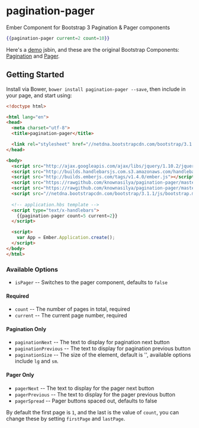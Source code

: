 pagination-pager
================

Ember Component for Bootstrap 3 Pagination &amp; Pager components

```hbs
{{pagination-pager current=2 count=10}}
```

Here's a [demo][1] jsbin, and these are the original Bootstrap Components: [Pagination][2] and [Pager][3].

## Getting Started

Install via Bower, `bower install pagination-pager --save`, then include in your page, and start using:

```html
<!doctype html>

<html lang="en">
<head>
  <meta charset="utf-8">
  <title>pagination-pager</title>

  <link rel="stylesheet" href="//netdna.bootstrapcdn.com/bootstrap/3.1.1/css/bootstrap.min.css">
</head>

<body>
  <script src="http://ajax.googleapis.com/ajax/libs/jquery/1.10.2/jquery.min.js"></script>
  <script src="http://builds.handlebarsjs.com.s3.amazonaws.com/handlebars-v1.3.0.js"></script>
  <script src="http://builds.emberjs.com/tags/v1.4.0/ember.js"></script>
  <script src="https://rawgithub.com/knownasilya/pagination-pager/master/dist/pagination-pager.template.js"></script>
  <script src="https://rawgithub.com/knownasilya/pagination-pager/master/dist/pagination-pager.js"></script>
  <script src="//netdna.bootstrapcdn.com/bootstrap/3.1.1/js/bootstrap.min.js"></script>
  
  <!-- application.hbs template -->
  <script type="text/x-handlebars">
    {{pagination-pager count=5 current=2}}
  </script>

  <script>
    var App = Ember.Application.create();
  </script>
</body>
</html>
```

### Available Options
- `isPager` -- Switches to the pager component, defaults to `false`

#### Required
- `count` -- The number of pages in total, required
- `current` -- The current page number, required

#### Pagination Only
- `paginationNext` -- The text to display for pagination next button
- `paginationPrevious` -- The text to display for pagination previous button
- `paginationSize` -- The size of the element, default is '', available options include `lg` and `sm`.

#### Pager Only
- `pagerNext` -- The text to display for the pager next button
- `pagerPrevious` -- The text to display for the pager previous button
- `pagerSpread` -- Pager buttons spaced out, defaults to false

By default the first page is `1`, and the last is the value of `count`, you can change these by setting `firstPage` and `lastPage`.

[1]: http://emberjs.jsbin.com/yigeq/2
[2]: http://getbootstrap.com/components/#pagination
[3]: http://getbootstrap.com/components/#pagination-pager
